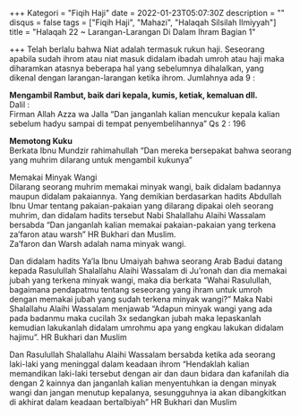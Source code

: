 +++
Kategori = "Fiqih Haji"
date = 2022-01-23T05:07:30Z
description = ""
disqus = false
tags = ["Fiqih Haji", "Mahazi", "Halaqah Silsilah Ilmiyyah"]
title = "Halaqah 22 ~ Larangan-Larangan Di Dalam Ihram Bagian 1"

+++
Telah berlalu bahwa Niat adalah termasuk rukun haji. Seseorang apabila sudah ihrom atau niat masuk didalam ibadah umroh atau haji maka diharamkan atasnya beberapa hal yang sebelumnya dihalalkan, yang dikenal dengan larangan-larangan ketika ihrom. Jumlahnya ada 9 :

**Mengambil Rambut, baik dari kepala, kumis, ketiak, kemaluan dll.**  
Dalil :  
Firman Allah Azza wa Jalla “Dan janganlah kalian mencukur kepala kalian sebelum hadyu sampai di tempat penyembelihannya” Qs 2 : 196

**Memotong Kuku**  
Berkata Ibnu Mundzir rahimahullah “Dan mereka bersepakat bahwa seorang yang muhrim dilarang untuk mengambil kukunya”

Memakai Minyak Wangi  
Dilarang seorang muhrim memakai minyak wangi, baik didalam badannya maupun didalam pakaiannya. Yang demikian berdasarkan hadits Abdullah Ibnu Umar tentang pakaian-pakaian yang dilarang dipakai oleh seorang muhrim, dan didalam hadits tersebut Nabi Shalallahu Alaihi Wassalam bersabda “Dan janganlah kalian memakai pakaian-pakaian yang terkena za’faron atau warsh” HR Bukhari dan Muslim.  
Za’faron dan Warsh adalah nama minyak wangi.

Dan didalam hadits Ya’la Ibnu Umaiyah bahwa seorang Arab Badui datang kepada Rasulullah Shalallahu Alaihi Wassalam di Ju’ronah dan dia memakai jubah yang terkena minyak wangi, maka dia berkata “Wahai Rasulullah, bagaimana pendapatmu tentang seseorang yang ihram untuk umroh dengan memakai jubah yang sudah terkena minyak wangi?” Maka Nabi Shalallahu Alaihi Wassalam menjawab “Adapun minyak wangi yang ada pada badanmu maka cucilah 3x sedangkan jubah maka lepaskanlah kemudian lakukanlah didalam umrohmu apa yang engkau lakukan didalam hajimu”. HR Bukhari dan Muslim

Dan Rasulullah Shalallahu Alaihi Wassalam bersabda ketika ada seorang laki-laki yang meninggal dalam keadaan ihrom “Hendaklah kalian memandikan laki-laki tersebut dengan air dan daun bidara dan kafanilah dia dengan 2 kainnya dan janganlah kalian menyentuhkan ia dengan minyak wangi dan jangan menutup kepalanya, sesungguhnya ia akan dibangkitkan di akhirat dalam keadaan bertalbiyah” HR Bukhari dan Muslim
